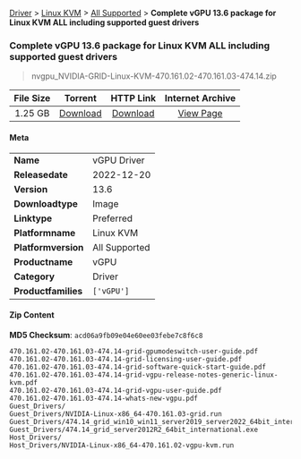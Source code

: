 
[Driver](/README.md)  >  [Linux KVM](/index/Driver/Linux_KVM.md)  >  [All Supported](/index/Driver/Linux_KVM/All_Supported.md)  >  **Complete vGPU 13.6 package for Linux KVM ALL including supported guest drivers**


###    Complete vGPU 13.6 package for Linux KVM ALL including supported guest drivers

> nvgpu_NVIDIA-GRID-Linux-KVM-470.161.02-470.161.03-474.14.zip   


| **File Size** | **Torrent**  | **HTTP Link** | **Internet Archive** |
|:-------------:|:------------:|:-------------:|:--------------------:|
| 1.25 GB |  [Download](https://archive.org/download/nvgpu_NVIDIA-GRID-Linux-KVM-470.161.02-470.161.03-474.14.zip/nvgpu_NVIDIA-GRID-Linux-KVM-470.161.02-470.161.03-474.14.zip_archive.torrent)       | [Download](https://archive.org/compress/nvgpu_NVIDIA-GRID-Linux-KVM-470.161.02-470.161.03-474.14.zip) | [View Page](https://archive.org/details/nvgpu_NVIDIA-GRID-Linux-KVM-470.161.02-470.161.03-474.14.zip)       |

#### Meta

<table>
<tr><td><strong>Name</strong></td><td>vGPU Driver</td></tr>
<tr><td><strong>Releasedate</strong></td><td>2022-12-20</td></tr>
<tr><td><strong>Version</strong></td><td>13.6</td></tr>
<tr><td><strong>Downloadtype</strong></td><td>Image</td></tr>
<tr><td><strong>Linktype</strong></td><td>Preferred</td></tr>
<tr><td><strong>Platformname</strong></td><td>Linux KVM</td></tr>
<tr><td><strong>Platformversion</strong></td><td>All Supported</td></tr>
<tr><td><strong>Productname</strong></td><td>vGPU</td></tr>
<tr><td><strong>Category</strong></td><td>Driver</td></tr>
<tr><td><strong>Productfamilies</strong></td><td><code>['vGPU']</code></td></tr>
</table>

#### Zip Content

**MD5 Checksum**: `acd06a9fb09e04e60ee03febe7c8f6c8`

```text
470.161.02-470.161.03-474.14-grid-gpumodeswitch-user-guide.pdf
470.161.02-470.161.03-474.14-grid-licensing-user-guide.pdf
470.161.02-470.161.03-474.14-grid-software-quick-start-guide.pdf
470.161.02-470.161.03-474.14-grid-vgpu-release-notes-generic-linux-kvm.pdf
470.161.02-470.161.03-474.14-grid-vgpu-user-guide.pdf
470.161.02-470.161.03-474.14-whats-new-vgpu.pdf
Guest_Drivers/
Guest_Drivers/NVIDIA-Linux-x86_64-470.161.03-grid.run
Guest_Drivers/474.14_grid_win10_win11_server2019_server2022_64bit_international.exe
Guest_Drivers/474.14_grid_server2012R2_64bit_international.exe
Host_Drivers/
Host_Drivers/NVIDIA-Linux-x86_64-470.161.02-vgpu-kvm.run
```